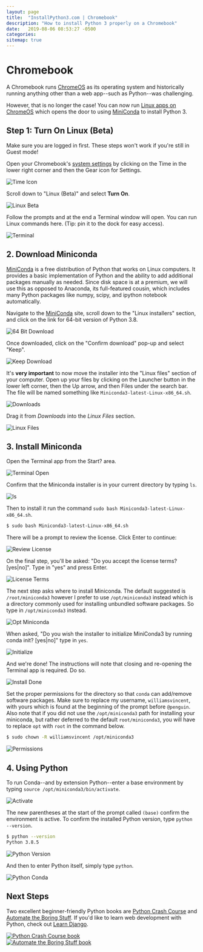 ```yaml
---
layout: page
title:  "InstallPython3.com | Chromebook"
description: "How to install Python 3 properly on a Chromebook"
date:   2019-08-06 08:53:27 -0500
categories:
sitemap: true
---
```


# Chromebook

A Chromebook runs [ChromeOS](https://en.wikipedia.org/wiki/Chrome_OS) as its operating system and historically running anything other than a web app--such as Python--was challenging.

However, that is no longer the case! You can now run [Linux apps on ChromeOS](https://support.google.com/chromebook/answer/9145439?hl=en) which opens the door to using [MiniConda](https://docs.conda.io/en/latest/miniconda.html) to install Python 3.

## Step 1: Turn On Linux (Beta)

Make sure you are logged in first. These steps won't work if you're still in Guest mode!

Open your Chromebook's [system settings](chrome://settings) by clicking on the Time in the lower right corner and then the Gear icon for Settings.

<img class="img-fluid" src="{{ site.url }}/assets/images/chromebook/time_icon.png" alt="Time Icon">

Scroll down to "Linux (Beta)" and select **Turn On**.

<img class="img-fluid" src="{{ site.url }}/assets/images/chromebook/linux_beta.png" alt="Linux Beta">

Follow the prompts and at the end a Terminal window will open. You can run Linux commands here. (Tip: pin it to the dock for easy access).

<img class="img-fluid" src="{{ site.url }}/assets/images/chromebook/terminal.png" alt="Terminal">


## 2. Download Miniconda

[MiniConda](https://docs.conda.io/en/latest/miniconda.html) is a free distribution of Python that works on Linux computers. It provides a basic implementation of Python and the ability to add additional packages manually as needed. Since disk space is at a premium, we will use this as opposed to Anaconda, its full-featured cousin, which includes many Python packages like numpy, scipy, and ipython notebook automatically.

Navigate to the [MiniConda](https://docs.conda.io/en/latest/miniconda.html) site, scroll down to the "Linux installers" section, and click on the link for 64-bit version of Python 3.8.

<img class="img-fluid" src="{{ site.url }}/assets/images/chromebook/64_bit_download.png" alt="64 Bit Download">

Once downloaded, click on the "Confirm download" pop-up and select "Keep".

<img class="img-fluid" src="{{ site.url }}/assets/images/chromebook/confirm_download_keep.png" alt="Keep Download">

It's **very important** to now move the installer into the "Linux files" section of your computer. Open up your files by clicking on the Launcher button in the lower left corner, then the Up arrow, and then Files under the search bar. The file will be named something like `Miniconda3-latest-Linux-x86_64.sh`.

<img class="img-fluid" src="{{ site.url }}/assets/images/chromebook/downloads.png" alt="Downloads">

Drag it from *Downloads* into the *Linux Files* section.

<img class="img-fluid" src="{{ site.url }}/assets/images/chromebook/linux_files.png" alt="Linux Files">

## 3. Install Miniconda

Open the Terminal app from the Start? area.

<img class="img-fluid" src="{{ site.url }}/assets/images/chromebook/terminal_open.png" alt="Terminal Open">

Confirm that the Miniconda installer is in your current directory by typing `ls`.

<img class="img-fluid" src="{{ site.url }}/assets/images/chromebook/ls.png" alt="ls">

Then to install it run the command `sudo bash Miniconda3-latest-Linux-x86_64.sh`.

```sh
$ sudo bash Miniconda3-latest-Linux-x86_64.sh
```

There will be a prompt to review the license. Click Enter to continue:

<img class="img-fluid" src="{{ site.url }}/assets/images/chromebook/review_license.png" alt="Review License">

On the final step, you'll be asked: "Do you accept the license terms? [yes|no]". Type in "yes" and press Enter.

<img class="img-fluid" src="{{ site.url }}/assets/images/chromebook/license_terms.png" alt="License Terms">

The next step asks where to install Miniconda. The default suggested is `/root/miniconda3` however I prefer to use `/opt/miniconda3` instead which is a directory commonly used for installing unbundled software packages. So type in `/opt/miniconda3` instead.

<img class="img-fluid" src="{{ site.url }}/assets/images/chromebook/opt_miniconda.png" alt="Opt Miniconda">

When asked, "Do you wish the installer to initialize MiniConda3 by running conda init? [yes|no]" type in `yes`.

<img class="img-fluid" src="{{ site.url }}/assets/images/chromebook/initialize.png" alt="Initialize">

And we're done! The instructions will note that closing and re-opening the Terminal app is required. Do so.

<img class="img-fluid" src="{{ site.url }}/assets/images/chromebook/install_done.png" alt="Install Done">

Set the proper permissions for the directory so that `conda` can add/remove software packages. Make sure to replace my username, `williamsvincent`, with yours which is found at the beginning of the prompt before `@penguin`. Also note that if you did not use the `/opt/miniconda3` path for installing your miniconda, but rather deferred to the default `root/miniconda3`, you will have to replace `opt` with `root` in the command below.

```sh
$ sudo chown -R williamsvincent /opt/miniconda3
```

<img class="img-fluid" src="{{ site.url }}/assets/images/chromebook/sudo_chown.png" alt="Permissions">


## 4. Using Python

To run Conda--and by extension Python--enter a base environment by typing `source /opt/miniconda3/bin/activate`.

<img class="img-fluid" src="{{ site.url }}/assets/images/chromebook/activate.png" alt="Activate">

The new parentheses at the start of the prompt called `(base)` confirm the environment is active. To confirm the installed Python version, type `python --version`.

```sh
$ python --version
Python 3.8.5
```

<img class="img-fluid" src="{{ site.url }}/assets/images/chromebook/python_version.png" alt="Python Version">

And then to enter Python itself, simply type `python`.

<img class="img-fluid" src="{{ site.url }}/assets/images/chromebook/python_conda.png" alt="Python Conda">


## Next Steps
Two excellent beginner-friendly Python books are [Python Crash Course](https://amzn.to/3dGYTRe) and [Automate the Boring Stuff](https://amzn.to/366CebJ). If you'd like to learn web development with Python, check out [Learn Django](https://learndjango.com).

<div class="container">
  <div class="row">
    <div class="col">
      <a href="https://amzn.to/2RKFF6f" target="_blank">
        <img class="img-fluid" src="{{ site.url }}/assets/images/pcc_book.jpg" alt="Python Crash Course book">
      </a>
    </div>
    <div class="col">
      <a href="https://amzn.to/3hgDAd9" target="_blank">
        <img class="img-fluid" src="{{ site.url }}/assets/images/automate_book.jpg" alt="Automate the Boring Stuff book">
      </a>
    </div>
  </div>
</div>
